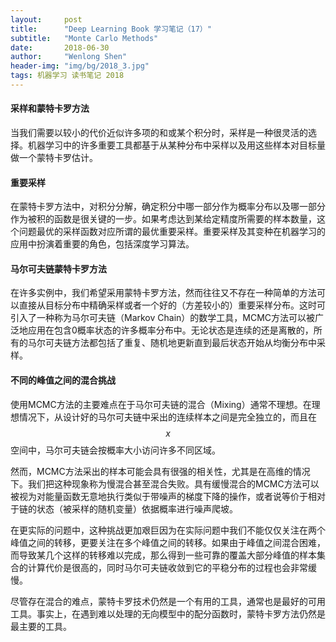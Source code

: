 ```yaml
---
layout:     post
title:      "Deep Learning Book 学习笔记（17）"
subtitle:   "Monte Carlo Methods"
date:       2018-06-30
author:     "Wenlong Shen"
header-img: "img/bg/2018_3.jpg"
tags: 机器学习 读书笔记 2018
---
```


<script type="text/javascript" src="http://cdn.mathjax.org/mathjax/latest/MathJax.js?config=default"></script>

#### 采样和蒙特卡罗方法

当我们需要以较小的代价近似许多项的和或某个积分时，采样是一种很灵活的选择。机器学习中的许多重要工具都基于从某种分布中采样以及用这些样本对目标量做一个蒙特卡罗估计。

#### 重要采样

在蒙特卡罗方法中，对积分分解，确定积分中哪一部分作为概率分布以及哪一部分作为被积的函数是很关键的一步。如果考虑达到某给定精度所需要的样本数量，这个问题最优的采样函数对应所谓的最优重要采样。重要采样及其变种在机器学习的应用中扮演着重要的角色，包括深度学习算法。

#### 马尔可夫链蒙特卡罗方法

在许多实例中，我们希望采用蒙特卡罗方法，然而往往又不存在一种简单的方法可以直接从目标分布中精确采样或者一个好的（方差较小的）重要采样分布。这时可引入了一种称为马尔可夫链（Markov Chain）的数学工具，MCMC方法可以被广泛地应用在包含0概率状态的许多概率分布中。无论状态是连续的还是离散的，所有的马尔可夫链方法都包括了重复、随机地更新直到最后状态开始从均衡分布中采样。

#### 不同的峰值之间的混合挑战

使用MCMC方法的主要难点在于马尔可夫链的混合（Mixing）通常不理想。在理想情况下，从设计好的马尔可夫链中采出的连续样本之间是完全独立的，而且在$$x$$空间中，马尔可夫链会按概率大小访问许多不同区域。

然而，MCMC方法采出的样本可能会具有很强的相关性，尤其是在高维的情况下。我们把这种现象称为慢混合甚至混合失败。具有缓慢混合的MCMC方法可以被视为对能量函数无意地执行类似于带噪声的梯度下降的操作，或者说等价于相对于链的状态（被采样的随机变量）依据概率进行噪声爬坡。

在更实际的问题中，这种挑战更加艰巨因为在实际问题中我们不能仅仅关注在两个峰值之间的转移，更要关注在多个峰值之间的转移。如果由于峰值之间混合困难，而导致某几个这样的转移难以完成，那么得到一些可靠的覆盖大部分峰值的样本集合的计算代价是很高的，同时马尔可夫链收敛到它的平稳分布的过程也会非常缓慢。

尽管存在混合的难点，蒙特卡罗技术仍然是一个有用的工具，通常也是最好的可用工具。事实上，在遇到难以处理的无向模型中的配分函数时，蒙特卡罗方法仍然是最主要的工具。

